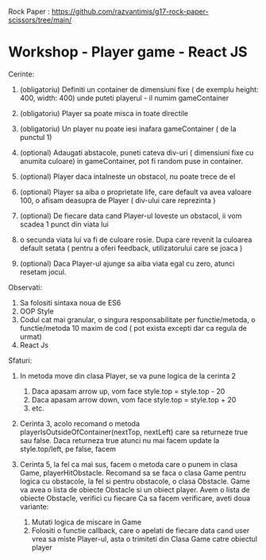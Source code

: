 
Rock Paper : https://github.com/razvantimis/g17-rock-paper-scissors/tree/main/

# Workshop - Player game - React JS

Cerinte:
1. (obligatoriu) Definiti un container de dimensiuni fixe ( de exemplu height: 400, width: 400) unde puteti playerul - il numim gameContainer

2. (obligatoriu) Player sa poate misca in toate directile

3. (obligatoriu) Un player nu poate iesi inafara gameContainer ( de la punctul 1)

4. (optional) Adaugati abstacole, puneti cateva div-uri ( dimensiuni fixe cu anumita culoare) in gameContainer, pot fi random puse in container.

5. (optional) Player daca intalneste un obstacol, nu poate trece de el

6. (optional) Player sa aiba o proprietate life, care default va avea valoare 100, o afisam deasupra  de Player ( div-ului care reprezinta )

7. (optional) De fiecare data cand Player-ul loveste un obstacol, ii vom scadea 1 punct din viata lui 
  1. o secunda viata lui va fi de culoare rosie. Dupa care revenit la culoarea default setata ( pentru a oferi feedback, utilizatorului care se joaca )

8. (optional) Daca Player-ul ajunge sa aiba viata egal cu zero, atunci resetam jocul.

Observati:
1. Sa folositi sintaxa noua de ES6
2. OOP Style
3. Codul cat mai granular, o singura responsabilitate per functie/metoda, o functie/metoda 10 maxim de cod ( pot exista excepti dar ca regula de urmat)
4. React Js

Sfaturi:

1. In metoda move din clasa Player, se va pune logica de la cerinta 2
   1. Daca apasam arrow up, vom face style.top = style.top - 20
   2. Daca apasam arrow down, vom face style.top = style.top + 20
   3. etc.
2. Cerinta 3, acolo recomand o metoda playerIsOutsideOfContainer(nextTop, nextLeft) care sa returneze true sau false. Daca returneza true atunci nu mai facem update la style.top/left, pe false, facem
3. Cerinta 5, la fel ca mai sus, facem o metoda care o punem in clasa Game, playerHitObstacle. Recomand sa se faca o clasa Game pentru logica cu obstacole, la fel si pentru obstacole, o clasa Obstacle. Game va avea o lista de obiecte Obstacle si un obiect player. Avem o lista de obiecte Obstacle, verifici cu fiecare
Ca sa facem verificare, aveti doua variante:

   1. Mutati logica de miscare in Game
   2. Folositi o functie callback, care o apelati de fiecare data cand user vrea sa miste Player-ul, asta o trimiteti din Clasa Game catre obiectul player


